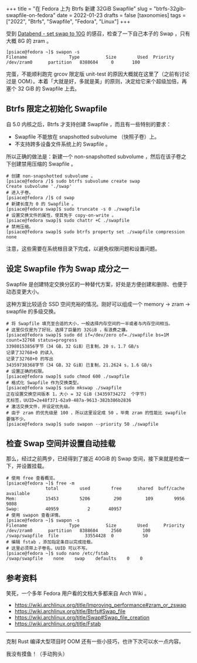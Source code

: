+++
title = "在 Fedora 上为 Btrfs 新建 32GiB Swapfile"
slug = "btrfs-32gib-swapfile-on-fedora"
date = 2022-01-23
drafts = false
[taxonomies]
tags = ["2022", "Btrfs", "Swapfile", "Fedora", "Linux"]
+++

受到 [Databend - set swap to 10G](https://github.com/datafuselabs/databend/pull/3946) 的感召，检查了一下自己本子的 Swap ，只有大概 8G 的 zram 。

```shell
[psiace@fedora ~]$ swapon -s
Filename				Type		  Size		  Used	Priority
/dev/zram0      partition	8388604		0	    100
```

完蛋，不能顺利跑完 grcov 限定版 unit-test 的原因大概就在这里了（之前有讨论过是 OOM）。本着「大就是好，多就是美」的原则，决定给它来个超级加倍，再塞个 32 GiB 的 Swapfile 上去。

## Btrfs 限定之初始化 Swapfile

自 5.0 内核之后，Btrfs 才支持创建 Swapfile ，而且有一些特别的要求：

- Swapfile 不能放在 snapshotted subvolume （快照子卷）上。
- 不支持跨多设备文件系统上的 Swapfile 。

所以正确的做法是：新建一个 non-snapshotted subvolume ，然后在该子卷之下创建禁用压缩的 Swapfile 。

```shell
# 创建 non-snapshotted subvolume 。
[psiace@fedora /]$ sudo btrfs subvolume create swap
Create subvolume './swap'
# 进入子卷。
[psiace@fedora /]$ cd swap
# 新建长度为 0 的 Swapfile 。
[psiace@fedora swap]$ sudo truncate -s 0 ./swapfile
# 设置交换文件的属性，使其免于 copy-on-write 。
[psiace@fedora swap]$ sudo chattr +C ./swapfile
# 禁用压缩。
[psiace@fedora swap]$ sudo btrfs property set ./swapfile compression none
```

注意，这些需要在系统根目录下完成，以避免权限问题和设置问题。

## 设定 Swapfile 作为 Swap 成分之一

Swapfile 是创建特定交换分区的一种替代方案，好处是方便创建和删除、也便于动态变更大小。

这种方案比较适合 SSD 空间充裕的情况。刚好可以组成一个 memory -> zram -> swapfile 的多级交换。

```shell
# 将 Swapfile 填充至合适的大小，一般选择内存空间的一半或者与内存空间相当。
# 这里仅仅是为了好玩，选择了巨量的 32GiB ，有浪费之嫌。
[psiace@fedora swap]$ sudo dd if=/dev/zero of=./swapfile bs=1M count=32768 status=progress
33980153856字节（34 GB，32 GiB）已复制，20 s，1.7 GB/s
记录了32768+0 的读入
记录了32768+0 的写出
34359738368字节（34 GB，32 GiB）已复制，21.2624 s，1.6 GB/s
# 设置正确的权限。
[psiace@fedora swap]$ sudo chmod 600 ./swapfile
# 格式化 Swapfile 作为交换类型。
[psiace@fedora swap]$ sudo mkswap ./swapfile
正在设置交换空间版本 1，大小 = 32 GiB (34359734272  个字节)
无标签，UUID=2e48f371-62a9-487a-9613-382b386b2836
# 激活交换文件，并设定优先级。
# 由于 zram 的优先级是 100 ，所以这里设定成 50 。毕竟 zram 的性能比 swapfile 要强不少。
[psiace@fedora swap]$ sudo swapon --priority 50 ./swapfile
```

## 检查 Swap 空间并设置自动挂载

那么，经过之前两步，已经得到了接近 40GiB 的 Swap 空间，接下来就是检查一下，并设置挂载。

```
# 使用 free 查看概览。
[psiace@fedora ~]$ free -m
               total        used        free      shared  buff/cache   available
Mem:           15453        5206         290         109        9956        9808
Swap:          40959           2       40957
# 使用 swapon 查看详情。
[psiace@fedora ~]$ swapon -s
Filename				Type		  Size		  Used		Priority
/dev/zram0      partition	8388604		2560		100
/swap/swapfile  file		  33554428	0		    50
# 编辑 fstab ，添加指定条目以完成挂载。
# 这里必须带上子卷名，UUID 可以不写。
[psiace@fedora ~]$ sudo nano /etc/fstab
/swap/swapfile    none    swap    defaults    0    0
```

## 参考资料

笑死，一个多年 Fedora 用户看的文档大多都来自 Arch Wiki 。

- https://wiki.archlinux.org/title/Improving_performance#zram_or_zswap
- https://wiki.archlinux.org/title/Btrfs#Swap_file
- https://wiki.archlinux.org/title/Swap#Swap_file_creation
- https://wiki.archlinux.org/title/Fstab

---

克制 Rust 编译大型项目时 OOM 还有一些小技巧，也许下次可以水一点内容。

我没有摸鱼！（手动狗头）

